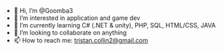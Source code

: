- 👋 Hi, I’m @Goomba3
- 👀 I’m interested in application and game dev
- 🌱 I’m currently learning C# (.NET & unity), PHP, SQL, HTML/CSS, JAVA
- 💞️ I’m looking to collaborate on anything
- 📫 How to reach me: tristan.collin2@gmail.com

<!---
Goomba3/Goomba3 is a ✨ special ✨ repository because its `README.md` (this file) appears on your GitHub profile.
You can click the Preview link to take a look at your changes.
--->

